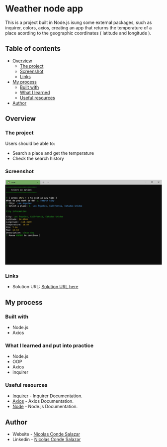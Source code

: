 # Weather node app

This is a project built in Node.js isung some external packages, such as inquirer, colors, axios, creating an app that returns the temperature of a place acording to the geographic coordinates ( latitude and longitude ).

## Table of contents

- [Overview](#overview)
  - [The project](#the-project)
  - [Screenshot](#screenshot)
  - [Links](#links)
- [My process](#my-process)
  - [Built with](#built-with)
  - [What I learned](#what-i-learned)
  - [Useful resources](#useful-resources)
- [Author](#author)


## Overview

### The project

Users should be able to:

- Search a place and get the temperature
- Check the search history

### Screenshot

![](./preview.JPG)

### Links

- Solution URL: [Solution URL here](https://github.com/ncondes/weather-node-app)

## My process

### Built with

- Node.js
- Axios

### What I learned and put into practice

- Node.js
- OOP
- Axios
- inquirer

### Useful resources

- [Inquirer](https://github.com/SBoudrias/Inquirer.js#readme) - Inquirer Documentation.
- [Axios](https://github.com/axios/axios#readme) - Axios Documentation.
- [Node](https://nodejs.org/en/docs/) - Node.js Documentation.

## Author

- Website - [Nicolas Conde Salazar](https://www.ncondes.com)
- Linkedin - [Nicolas Conde Salazar](https://www.linkedin.com/in/ncondes/)
